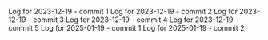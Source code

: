 Log for 2023-12-19 - commit 1
Log for 2023-12-19 - commit 2
Log for 2023-12-19 - commit 3
Log for 2023-12-19 - commit 4
Log for 2023-12-19 - commit 5
Log for 2025-01-19 - commit 1
Log for 2025-01-19 - commit 2
